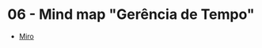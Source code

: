 # 06 - Mind map "Gerência de Tempo"

* [Miro](https://miro.com/app/board/uXjVOIbDNM0=/?invite_link_id=593170803706)
